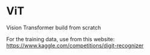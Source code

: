 # ViT
Vision Transformer build from scratch

For the training data, use from this website: https://www.kaggle.com/competitions/digit-recognizer
